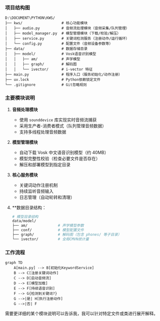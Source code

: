 ### 项目结构图

```text
D:\DOCUMENT\PYTHON\KWS/
├── kws/                  # 核心功能模块
│   ├── audio.py          # 音频流处理模块（音频采集/队列管理）
│   ├── model_manager.py  # 模型管理模块（下载/校验/解压）
│   ├── service.py        # 关键词检测服务（注册动作/运行循环）
│   └── config.py         # 配置文件（音频设备参数等）
├── data/                 # 数据存储目录
│   ├── model/            # Vosk语音识别模型
│   │   ├── am/           # 声学模型
│   │   ├── graph/        # 解码图
│   │   └── ivector/      # i-vector 特征
├── main.py               # 程序入口（服务初始化/动作注册）
├── uv.lock               # Python依赖锁定文件
└── .gitignore            # Git忽略规则
```

### 主要模块说明

1. **音频处理模块** 
   
   - 使用 `sounddevice` 库实现实时音频流捕获
   - 采用生产者-消费者模式（队列管理音频数据）
   - 支持多线程处理音频数据
   
2. **模型管理模块** 
   
   - 自动下载 Vosk 中文语音识别模型（约 40MB）
   - 模型完整性校验（检查必要文件是否存在）
   - 解压和部署模型到指定目录
   
3. **核心服务模块** 
   - 关键词动作注册机制
   - 持续监听音频输入
   - 日志管理（自动轮转和清理）

4. **数据目录结构：
   ```bash
   # 模型目录结构
   data/model/
   ├── am/              # 声学模型参数
   ├── conf/            # 模型配置文件 
   ├── graph/           # 解码图（包含 phones/ 等子目录）
   └── ivector/         # 全局CMVN统计量
   ```

### 工作流程
```mermaid
graph TD
    A[main.py] --> B[初始化KeywordService]
    B --> C[注册关键词动作]
    C --> D[启动音频流]
    D --> E[模型加载]
    E --> F[持续语音识别]
    F --> G{检测到关键词?}
    G -->|是| H[执行注册动作]
    G -->|否| F
```

需要更详细的某个模块说明可以告诉我，我可以针对特定文件或类进行展开解释。